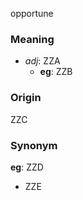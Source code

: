 opportune
### Meaning
+ _adj_: ZZA
    + __eg__: ZZB

### Origin

ZZC

### Synonym

__eg__: ZZD

+ ZZE



